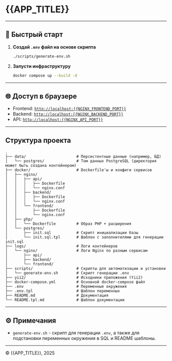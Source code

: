 # {{APP_TITLE}}

---

## 🚀 Быстрый старт

1. **Создай `.env` файл на основе скрипта**

   ```bash
   ./scripts/generate-env.sh
   ```

2. **Запусти инфраструктуру**

   ```bash
   docker compose up --build -d
   ```

---

## 🌐 Доступ в браузере

- Frontend: [`http://localhost:{{NGINX_FRONTEND_PORT}}`](http://localhost:{{NGINX_FRONTEND_PORT}})
- Backend: [`http://localhost:{{NGINX_BACKEND_PORT}}`](http://localhost:{{NGINX_BACKEND_PORT}})
- API: [`http://localhost:{{NGINX_API_PORT}}`](http://localhost:{{NGINX_API_PORT}})

---

## Структура проекта

```
.
├── data/                      # Персистентные данные (например, БД)
│   └── postgres/              # Том данных PostgreSQL (директория может быть создана контейнером)
├── docker/                    # Dockerfile'ы и конфиги сервисов
│   ├── nginx/
│   │   ├── api/
│   │   │   ├── Dockerfile
│   │   │   └── nginx.conf
│   │   ├── backend/
│   │   │   ├── Dockerfile
│   │   │   └── nginx.conf
│   │   └── frontend/
│   │       ├── Dockerfile
│   │       └── nginx.conf
│   ├── php/
│   │   └── Dockerfile         # Образ PHP + расширения
│   └── postgres/
│       ├── init.sql           # Скрипт инициализации базы
│       └── init.sql.tpl       # Шаблон с заполнителями для генерации init.sql
├── logs/                      # Логи контейнеров
│   └── nginx/                 # Логи Nginx по разным сервисам
│       ├── api/
│       ├── backend/
│       └── frontend/
├── scripts/                   # Скрипты для автоматизации и установки
│   └── generate-env.sh        # Скрипт генерации .env
├── yii2/                      # Исходники приложения (Yii2)
├── docker-compose.yml         # Основной docker-compose файл
├── .env                       # Переменные окружения
├── .env.tpl                   # Шаблон переменных
├── README.md                  # Документация
└── README.tpl.md              # Шаблон документации
```

---

## ⚙️ Примечания

- `generate-env.sh` - скрипт для генерации `.env`, а также для подстановки переменных окружения в SQL и README шаблоны.

---

© {{APP_TITLE}}, 2025